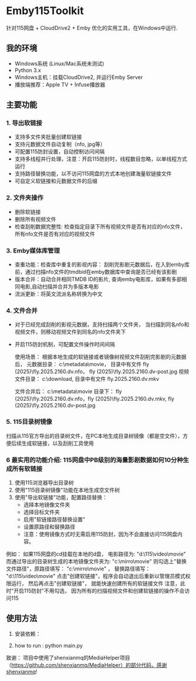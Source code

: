# Emby115Toolkit

针对115网盘 + CloudDrive2 + Emby 优化的实用工具，在Windows中运行.

## 我的环境

- Windows系统 (Linux/Mac系统未测试)
- Python 3.x
- Windows主机：挂载CloudDrive2, 并运行Emby Server
- 播放端推荐：Apple TV + Infuse播放器

## 主要功能

### 1. 导出软链接
- 支持多文件夹批量创建软链接
- 支持元数据文件自动复制（nfo, jpg等）
- 可配置115防封设置，自动控制访问间隔
- 支持多线程并行处理，注意：开启115防封时，线程数目忽略，以单线程方式运行
- 支持路径替换功能，以不访问115网盘的方式本地创建海量软链接文件
- 可自定义软链接和元数据文件的后缀

### 2. 文件夹操作
- 删除软链接
- 删除所有视频文件
- 检查刮削数据完整性: 检查指定目录下所有视频文件是否有对应的nfo文件， 所有nfo文件是否有对应的视频文件

### 3. Emby媒体库管理
- 查重功能：检查库中重复的影视内容： 刮削完影剧元数据后，在入到emby库前，通过扫描nfo文件的tmdbid在emby数据库中查询是否已经有该影剧
- 版本合并：自动合并相同TMDB ID的影片, 查询emby电影库，如果有多部相同电影,自动扫描并合并为多版本电影
- 流派更新：将英文流派名称转换为中文

### 4. 文件合并
- 对于已经完成刮削的影视元数据，支持扫描两个文件夹， 当扫描到同名nfo和视频文件，则移动视频文件到同名的nfo文件夹下
- 开启115防封机制，可配置文件操作时间间隔

    使用场景：
    根据本地生成的软链接或者镜像树视频文件刮削完影剧的元数据后，
        元数据目录： c:\metadata\movie， 目录中有文件 fly (2025)\fly.2025.2160.dv.nfo， fly (2025)\fly.2025.2160.dv-post.jpg
        视频文件目录： c:\download,     目录中有文件 fly.2025.2160.dv.mkv

    文件合并后： c:\metadata\movie 目录下： fly (2025)\fly.2025.2160.dv.nfo，fly (2025)\fly.2025.2160.dv.mkv, fly (2025)\fly.2025.2160.dv-post.jpg


### 5. 115目录树镜像
扫描从115官方导出的目录树文件，在PC本地生成目录树镜像（都是空文件），方便后续生成软链接，以及刮削工具使用




### 6 最实用的功能介绍: 115网盘中PB级别的海量影剧数据如何10分种生成所有软链接
1. 使用115浏览器导出目录树
2. 使用"115目录树镜像"功能在本地生成空文件树
3. 使用"导出软链接"功能，配置路径替换：
   - 选择本地镜像文件夹
   - 选择目标文件夹
   - 启用"软链接路径替换设置"
   - 设置原路径和替换路径
   - 注意：使用镜像方式时无需启用115防封，因为不会直接访问115网盘内容。

例如：
如果115网盘的cd挂载在本地的d盘， 
电影路径为: "d:\115\video\movie"
而通过导出的目录树生成的本地镜像文件夹为: "c:\mirro\movie"
则勾选上"替换文件路径"，原路径填写： "c:\mirro\movie" ， 替换路径填写： "d:\115\video\movie"
点击"创建软链接"，程序会自动退出后重新以管理员模式权限运行， 
然后再点击"创建软链接"， 就能快速创建所有的软链接文件
注意，此时"开启115防封"不用勾选， 因为所有的扫描视频文件和创建软链接的操作不会访问115



## 使用方法

1. 安装依赖：

2. how to run :  python main.py



致谢： 项目中使用了shenxianmq的MediaHelper项目（https://github.com/shenxianmq/MediaHelper）的部分代码，感谢shenxianmq!
